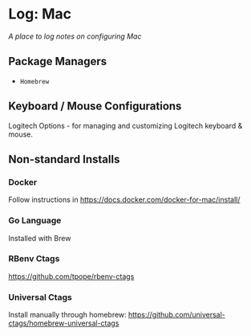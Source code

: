 # Log: Mac

_A place to log notes on configuring Mac_

## Package Managers

- `Homebrew`

## Keyboard / Mouse Configurations

Logitech Options - for managing and customizing Logitech keyboard & mouse.

## Non-standard Installs

### Docker

Follow instructions in https://docs.docker.com/docker-for-mac/install/

### Go Language

Installed with Brew

### RBenv Ctags

https://github.com/tpope/rbenv-ctags

### Universal Ctags

Install manually through homebrew: https://github.com/universal-ctags/homebrew-universal-ctags
